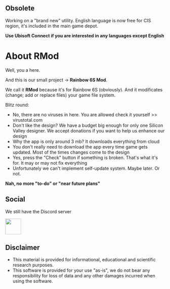 ## Obsolete
Working on a "brand new" utility.
English language is now free for CIS region, it's included in the main game depot.

**Use Ubisoft Connect if you are interested in any languages except English**


# About RMod
Well, you a here.

And this is our small project -> **Rainbow 6S Mod**.

We call it **RMod** because it's for Rainbow 6S (obviously).
And it modificates (change; add or replace files) your game file system.

Blitz round:
* No, there are no viruses in here. You are allowed check it yourself >> virustotal.com
* Don't like the design? We have a budget big enough for only one Silicon Valley designer. We accept donations if you want to help us enhance our design
* Why the app is only around 3 mb? It downloads everything from cloud
* You don't really need to download the app every time game gets updated. Most of the times changes come to the design
* Yes, press the "Check" button if something is broken. That's what it's for. It may or may not fix everything
* Unfortunately we can't implement self-update system. Maybe later. Or not. 

**Nah, no more "to-do" or "near future plans"**

## Social
We still have the Discord server

<a href="https://discord.gg/nXfZqTdGze"><img src="https://raw.githubusercontent.com/lemasato/POE-Trades-Companion/master/resources/imgs/Discord_big.png" height=50></a>


## Disclaimer
* This material is provided for informational, educational and scientific research purposes.
* This software is provided for your use "as-is", we do not bear any responsibility for loss of data and any other damages incurred when using the software.
